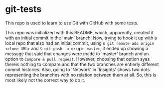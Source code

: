 # git-tests
This repo is used to learn to use Git with GitHub with some tests.

This repo was initialized with this README, which, apparently, created it with an initial commit in the 'main' branch. Now, trying to hook it up with a local repo that also had an initial commit, using `$ git remote add origin <clone URL>` and `$ git push -u origin master`, it ended up showing a message that said that changes were made to 'master' branch and an option to `Compare & pull request`. However, choosing that option syas thereis nothing to compare and that the two branches are entierly different commit histories. Also, going to 'Network' in 'Insights' shows two dots representing the branches with no relation between them at all. So, this is most likely not the correct way to do it.
